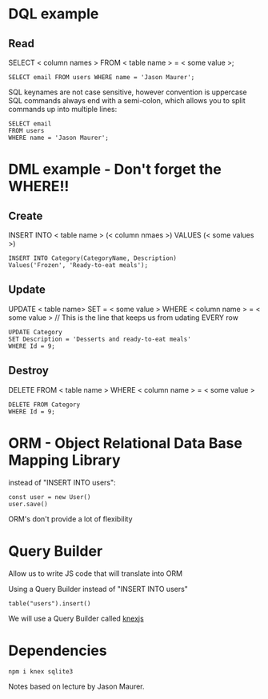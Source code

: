 # DQL example

## Read

SELECT < column names > FROM < table name > = < some value >;

    SELECT email FROM users WHERE name = 'Jason Maurer';

SQL keynames are not case sensitive, however convention is uppercase
SQL commands always end with a semi-colon, which allows you to split commands up into multiple lines:

    SELECT email
    FROM users
    WHERE name = 'Jason Maurer';

# DML example - Don't forget the WHERE!!

## Create

INSERT INTO < table name > (< column nmaes >)
VALUES (< some values >)

    INSERT INTO Category(CategoryName, Description)
    Values('Frozen', 'Ready-to-eat meals');

## Update

UPDATE < table name>
SET <column name> = < some value >
WHERE < column name > = < some value > // This is the line that keeps us from udating EVERY row

    UPDATE Category
    SET Description = 'Desserts and ready-to-eat meals'
    WHERE Id = 9;

## Destroy

DELETE FROM < table name >
WHERE < column name > = < some value >

    DELETE FROM Category
    WHERE Id = 9;

# ORM - Object Relational Data Base Mapping Library

instead of "INSERT INTO users":

    const user = new User()
    user.save()

ORM's don't provide a lot of flexibility

# Query Builder

Allow us to write JS code that will translate into ORM

Using a Query Builder instead of "INSERT INTO users"

    table("users").insert()

We will use a Query Builder called [knexjs]("http://knexjs.org/#Builder-del%20/%20delete")

# Dependencies

    npm i knex sqlite3

Notes based on lecture by Jason Maurer.

